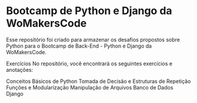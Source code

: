 # Bootcamp de Python e Django da WoMakersCode

Esse repositório foi criado para armazenar os desafios propostos sobre Python para o Bootcamp de Back-End - Python e Django da WoMakersCode.

Exercícios
No repositório, você encontrará os seguintes exercícios e anotações:

Conceitos Básicos de Python
Tomada de Decisão e Estruturas de Repetição
Funções e Modularização
Manipulação de Arquivos
Banco de Dados
Django

